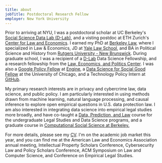 ```yaml
---
title: about
jobTitle: Postdoctoral Research Fellow
employer: New York University
---
```


Prior to arriving at NYU, I was a postdoctoral scholar at UC Berkeley's <a href = "https://dlab.berkeley.edu/">Social Science Data Lab (D-Lab)</a>, and a visting postdoc at ETH Zurich's <a href = "https://lawecon.ethz.ch/">Center for Law and Economics</a>. I earned my PhD at <a href = "https://www.law.berkeley.edu/">Berkeley Law</a>, where I specialized in Law & Economics, JD at <a href = "https://law.yale.edu/">Yale Law School</a>, and BA in Political Science and History from <a href = "https://newbrunswick.rutgers.edu/">Rutgers University - New Brunswick</a>. During graduate school, I was a recipient of a <a href = "https://dlab.berkeley.edu/">D-Lab</a> Data Science Fellowship, and a research fellowship from the <a href = "https://www.law.berkeley.edu/research/leap/">Law, Economics, and Politics Center</a>. I was also a <a href = "https://www.google.com/policyfellowship/">Google Policy Fellow</a> at <a href = "https://www.engine.is/">Engine</a>, a <a href = "https://www.dssgfellowship.org/">Data Science for Social Good Fellow</a> at the University of Chicago, and a Technology Policy Intern at <a href = "https://internships.github.com/">GitHub</a>. 

My primary research interests are in privacy and cybercrime law, data science, and public policy. I am particularly interested in using methods drawn from machine learning, natural language processing, and causal inference to explore open empirical questions in U.S. data protection law. I am also interested in integrating data science into empirical legal studies more broadly, and have co-taught a <a href = "https://github.com/Akesari12/LS123_Data_Prediction_Law_Spring-2019">Data, Prediction, and Law</a> course for the undergraduate Legal Studies and Data Science programs, and a graduate course in <a href = "https://github.com/dlab-berkeley/Computational-Social-Science-Training-Program"> Computational Social Science at Berkeley.</a>

For more details, please see my <a href="https://github.com/Akesari12/Akesari12.github.io/raw/dev/Aniket_Kesari_CV.pdf" download="Aniket Kesari CV">CV</a>. I'm on the academic job market this year, and you can find me at the American Law and Economics Association annual meeting, Intellectual Property Scholars Conference, Cybersecurity Law and Policy Scholars Conference, ACM Symposium on Law and Computer Science, and Conference on Empirical Legal Studies.
